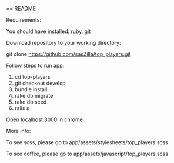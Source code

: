 == README

Requirements:

You should have installed: ruby, git

Download repository to your working directory:

git clone https://github.com/sasZilla/top_players.git

Follow steps to run app:

1. cd top-players
2. git checkout develop
3. bundle install
4. rake db:migrate
5. rake db:seed
6. rails s

Open localhost:3000 in chrome

More info:

To see scss, please go to app/assets/stylesheets/top_players.scss

To see coffee, please go to app/assets/javascript/top_players.scss

